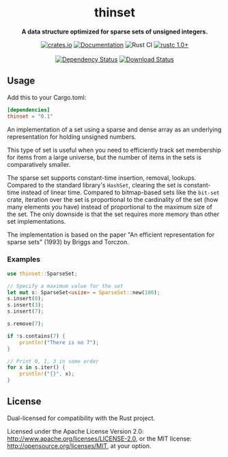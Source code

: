 <div align="center">
  <h1>thinset</h1>
  <p>
    <strong>A data structure optimized for sparse sets of unsigned integers.</strong>
  </p>
  <p>

[![crates.io][crates.io shield]][crates.io link]
[![Documentation][docs.rs badge]][docs.rs link]
![Rust CI][github ci badge]
[![rustc 1.0+]][Rust 1.0]
<br />
<br />
[![Dependency Status][deps.rs status]][deps.rs link]
[![Download Status][shields.io download count]][crates.io link]

  </p>
</div>

[crates.io shield]: https://img.shields.io/crates/v/thinset?label=latest
[crates.io link]: https://crates.io/crates/thinset
[docs.rs badge]: https://docs.rs/thinset/badge.svg?version=0.1.0
[docs.rs link]: https://docs.rs/thinset/0.1.0/thinset/
[github ci badge]: https://github.com/contain-rs/linked-hash-map/workflows/Rust/badge.svg?branch=master
[rustc 1.0+]: https://img.shields.io/badge/rustc-1.0%2B-blue.svg
[Rust 1.0]: https://blog.rust-lang.org/2015/05/15/Rust-1.0.html
[deps.rs status]: https://deps.rs/crate/thinset/0.1.0/status.svg
[deps.rs link]: https://deps.rs/crate/thinset/0.1.0
[shields.io download count]: https://img.shields.io/crates/d/thinset.svg

## Usage

Add this to your Cargo.toml:

```toml
[dependencies]
thinset = "0.1"
```

<!-- cargo-rdme start -->

An implementation of a set using a sparse and dense array as an underlying
representation for holding unsigned numbers.

This type of set is useful when you need to efficiently track set membership for items
from a large universe, but the number of items in the sets is comparatively smaller.

The sparse set supports constant-time insertion, removal, lookups.
Compared to the standard library's `HashSet`, clearing the set is constant-time instead of
linear time.
Compared to bitmap-based sets like the `bit-set` crate, iteration over the set is
proportional to the cardinality of the set (how many elements you have) instead of proportional
to the maximum size of the set.
The only downside is that the set requires more memory than other set implementations.

The implementation is based on the paper "An efficient representation for sparse sets" (1993)
by Briggs and Torczon.

### Examples

```rust
use thinset::SparseSet;

// Specify a maximum value for the set
let mut s: SparseSet<usize> = SparseSet::new(100);
s.insert(0);
s.insert(3);
s.insert(7);

s.remove(7);

if !s.contains(7) {
    println!("There is no 7");
}

// Print 0, 1, 3 in some order
for x in s.iter() {
    println!("{}", x);
}
```

<!-- cargo-rdme end -->

## License

Dual-licensed for compatibility with the Rust project.

Licensed under the Apache License Version 2.0: http://www.apache.org/licenses/LICENSE-2.0,
or the MIT license: http://opensource.org/licenses/MIT, at your option.
